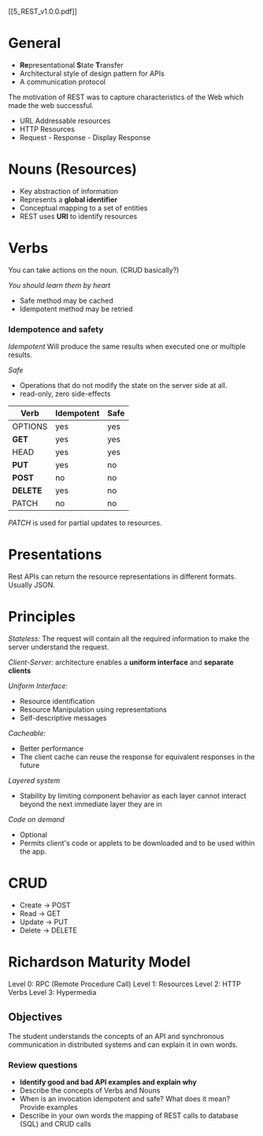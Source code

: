 [[5_REST_v1.0.0.pdf]]
# General 
- **Re**presentational **S**tate **T**ransfer
- Architectural style of design pattern for APIs
- A communication protocol 

The motivation of REST was to capture characteristics of the Web which made the web successful.
- URL Addressable resources 
- HTTP Resources 
- Request - Response - Display Response

# Nouns (Resources)
- Key abstraction of information
- Represents a **global identifier**
- Conceptual mapping to a set of entities
- REST uses **URI** to identify resources 

# Verbs  
You can take actions on the noun. (CRUD basically?)

*You should learn them by heart*
- Safe method may be cached 
- Idempotent method may be retried

### Idempotence and safety
*Idempotent*
Will produce the same results when executed one or multiple results.

*Safe* 
- Operations that do not modify the state on the server side at all. 
- read-only, zero side-effects


| Verb    | Idempotent | Safe |
| ------- | ---------- | ---- |
| OPTIONS | yes        | yes  |
| **GET**     | yes        | yes  |
| HEAD    | yes        | yes  |
| **PUT**     | yes        | no   |
| **POST**    | no         | no   |
| **DELETE**  | yes        | no   |
| PATCH   | no         | no   |

*PATCH* is used for partial updates to resources. 

# Presentations
Rest APIs can return the resource representations in  different formats. 
Usually JSON. 

# Principles 
*Stateless:* The request will contain all the required information to make the server understand the request.

*Client-Server:* architecture enables a **uniform interface** and **separate clients**

*Uniform Interface:* 
- Resource identification 
- Resource Manipulation using representations 
- Self-descriptive messages

*Cacheable:* 
- Better performance 
- The client cache can reuse the response for equivalent responses in the future 

*Layered system*
- Stability by limiting component behavior as each layer cannot interact beyond the next immediate layer they are in 

*Code on demand*
- Optional 
- Permits client's code or applets to be downloaded and to be used within the app.


# CRUD
- Create -> POST 
- Read -> GET
- Update -> PUT 
- Delete -> DELETE

# Richardson Maturity Model
Level 0: RPC (Remote Procedure Call) 
Level 1: Resources 
Level 2: HTTP Verbs
Level 3: Hypermedia 

## Objectives
The student understands the concepts of an API and synchronous communication in distributed systems and can explain it in own words.

### Review questions
- **Identify good and bad API examples and explain why**
- Describe the concepts of Verbs and Nouns
- When is an invocation idempotent and safe? What does it mean? Provide examples
- Describe in your own words the mapping of REST calls to database (SQL) and CRUD calls

